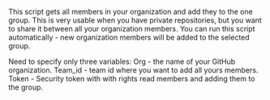 This script gets all members in your organization and add they to the one group.
This is very usable when you have private repositories, but you want to share it between all your organization members.
You can run this script automatically - new organization members  will be added to the selected group.

Need to specify only three variables:
Org - the name of your GitHub organization.
Team_id - team id where you want to add all yours members.
Token - Security token with with rights read members and adding them to the group.

